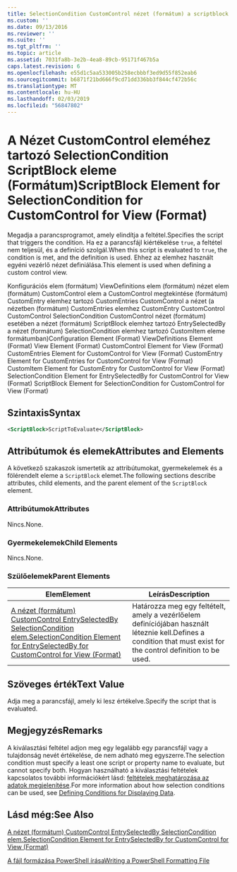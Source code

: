 ```yaml
---
title: SelectionCondition CustomControl nézet (formátum) a scriptblock kulcsszót eleme |} A Microsoft Docs
ms.custom: ''
ms.date: 09/13/2016
ms.reviewer: ''
ms.suite: ''
ms.tgt_pltfrm: ''
ms.topic: article
ms.assetid: 7031fa8b-3e2b-4ea8-89cb-95171f467b5a
caps.latest.revision: 6
ms.openlocfilehash: e55d1c5aa533005b258ecbbbf3ed9d55f852eab6
ms.sourcegitcommit: b6871f21bd666f9cd71dd336bb3f844cf472b56c
ms.translationtype: MT
ms.contentlocale: hu-HU
ms.lasthandoff: 02/03/2019
ms.locfileid: "56847802"
---
```

# <a name="scriptblock-element-for-selectioncondition-for-customcontrol-for-view-format"></a><span data-ttu-id="e94d1-102">A Nézet CustomControl eleméhez tartozó SelectionCondition ScriptBlock eleme (Formátum)</span><span class="sxs-lookup"><span data-stu-id="e94d1-102">ScriptBlock Element for SelectionCondition for CustomControl for View (Format)</span></span>

<span data-ttu-id="e94d1-103">Megadja a parancsprogramot, amely elindítja a feltétel.</span><span class="sxs-lookup"><span data-stu-id="e94d1-103">Specifies the script that triggers the condition.</span></span> <span data-ttu-id="e94d1-104">Ha ez a parancsfájl kiértékelése `true`, a feltétel nem teljesül, és a definíció szolgál.</span><span class="sxs-lookup"><span data-stu-id="e94d1-104">When this script is evaluated to `true`, the condition is met, and the definition is used.</span></span> <span data-ttu-id="e94d1-105">Ehhez az elemhez használt egyéni vezérlő nézet definiálása.</span><span class="sxs-lookup"><span data-stu-id="e94d1-105">This element is used when defining a custom control view.</span></span>

<span data-ttu-id="e94d1-106">Konfigurációs elem (formátum) ViewDefinitions elem (formátum) nézet elem (formátum) CustomControl elem a CustomControl megtekintése (formátum) CustomEntry elemhez tartozó CustomEntries CustomControl a nézet (a nézetben (formátum) CustomEntries elemhez CustomEntry CustomControl CustomControl SelectionCondition CustomControl nézet (formátum) esetében a nézet (formátum) ScriptBlock elemhez tartozó EntrySelectedBy a nézet (formátum) SelectionCondition elemhez tartozó CustomItem eleme formátumban)</span><span class="sxs-lookup"><span data-stu-id="e94d1-106">Configuration Element (Format) ViewDefinitions Element (Format) View Element (Format) CustomControl Element for View (Format) CustomEntries Element for CustomControl for View (Format) CustomEntry Element for CustomEntries for CustomControl for View (Format) CustomItem Element for CustomEntry for CustomControl for View (Format) SelectionCondition Element for EntrySelectedBy for CustomControl for View (Format) ScriptBlock Element for SelectionCondition for CustomControl for View (Format)</span></span>

## <a name="syntax"></a><span data-ttu-id="e94d1-107">Szintaxis</span><span class="sxs-lookup"><span data-stu-id="e94d1-107">Syntax</span></span>

```xml
<ScriptBlock>ScriptToEvaluate</ScriptBlock>
```

## <a name="attributes-and-elements"></a><span data-ttu-id="e94d1-108">Attribútumok és elemek</span><span class="sxs-lookup"><span data-stu-id="e94d1-108">Attributes and Elements</span></span>

<span data-ttu-id="e94d1-109">A következő szakaszok ismertetik az attribútumokat, gyermekelemek és a fölérendelt eleme a `ScriptBlock` elemet.</span><span class="sxs-lookup"><span data-stu-id="e94d1-109">The following sections describe attributes, child elements, and the parent element of the `ScriptBlock` element.</span></span>

### <a name="attributes"></a><span data-ttu-id="e94d1-110">Attribútumok</span><span class="sxs-lookup"><span data-stu-id="e94d1-110">Attributes</span></span>

<span data-ttu-id="e94d1-111">Nincs.</span><span class="sxs-lookup"><span data-stu-id="e94d1-111">None.</span></span>

### <a name="child-elements"></a><span data-ttu-id="e94d1-112">Gyermekelemek</span><span class="sxs-lookup"><span data-stu-id="e94d1-112">Child Elements</span></span>

<span data-ttu-id="e94d1-113">Nincs.</span><span class="sxs-lookup"><span data-stu-id="e94d1-113">None.</span></span>

### <a name="parent-elements"></a><span data-ttu-id="e94d1-114">Szülőelemek</span><span class="sxs-lookup"><span data-stu-id="e94d1-114">Parent Elements</span></span>

|<span data-ttu-id="e94d1-115">Elem</span><span class="sxs-lookup"><span data-stu-id="e94d1-115">Element</span></span>|<span data-ttu-id="e94d1-116">Leírás</span><span class="sxs-lookup"><span data-stu-id="e94d1-116">Description</span></span>|
|-------------|-----------------|
|[<span data-ttu-id="e94d1-117">A nézet (formátum) CustomControl EntrySelectedBy SelectionCondition elem.</span><span class="sxs-lookup"><span data-stu-id="e94d1-117">SelectionCondition Element for EntrySelectedBy for CustomControl for View (Format)</span></span>](./selectioncondition-element-for-entryselectedby-for-customcontrol-format.md)|<span data-ttu-id="e94d1-118">Határozza meg egy feltételt, amely a vezérlőelem definíciójában használt léteznie kell.</span><span class="sxs-lookup"><span data-stu-id="e94d1-118">Defines a condition that must exist for the control definition to be used.</span></span>|

## <a name="text-value"></a><span data-ttu-id="e94d1-119">Szöveges érték</span><span class="sxs-lookup"><span data-stu-id="e94d1-119">Text Value</span></span>

<span data-ttu-id="e94d1-120">Adja meg a parancsfájl, amely ki lesz értékelve.</span><span class="sxs-lookup"><span data-stu-id="e94d1-120">Specify the script that is evaluated.</span></span>

## <a name="remarks"></a><span data-ttu-id="e94d1-121">Megjegyzés</span><span class="sxs-lookup"><span data-stu-id="e94d1-121">Remarks</span></span>

<span data-ttu-id="e94d1-122">A kiválasztási feltétel adjon meg egy legalább egy parancsfájl vagy a tulajdonság nevét értékelése, de nem adható meg egyszerre.</span><span class="sxs-lookup"><span data-stu-id="e94d1-122">The selection condition must specify a least one script or property name to evaluate, but cannot specify both.</span></span> <span data-ttu-id="e94d1-123">Hogyan használható a kiválasztási feltételek kapcsolatos további információkért lásd: [feltételek meghatározása az adatok megjelenítése](./defining-conditions-for-displaying-data.md).</span><span class="sxs-lookup"><span data-stu-id="e94d1-123">For more information about how selection conditions can be used, see [Defining Conditions for Displaying Data](./defining-conditions-for-displaying-data.md).</span></span>

## <a name="see-also"></a><span data-ttu-id="e94d1-124">Lásd még:</span><span class="sxs-lookup"><span data-stu-id="e94d1-124">See Also</span></span>

[<span data-ttu-id="e94d1-125">A nézet (formátum) CustomControl EntrySelectedBy SelectionCondition elem.</span><span class="sxs-lookup"><span data-stu-id="e94d1-125">SelectionCondition Element for EntrySelectedBy for CustomControl for View (Format)</span></span>](./selectioncondition-element-for-entryselectedby-for-customcontrol-format.md)

[<span data-ttu-id="e94d1-126">A fájl formázása PowerShell írása</span><span class="sxs-lookup"><span data-stu-id="e94d1-126">Writing a PowerShell Formatting File</span></span>](./writing-a-powershell-formatting-file.md)

